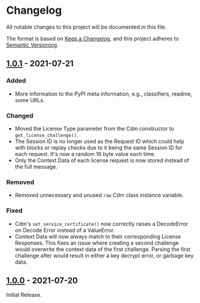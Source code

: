 # Changelog

All notable changes to this project will be documented in this file.

The format is based on [Keep a Changelog](https://keepachangelog.com/en/1.0.0/),
and this project adheres to [Semantic Versioning](https://semver.org/spec/v2.0.0.html).

## [1.0.1] - 2021-07-21

### Added

- More information to the PyPI meta information, e.g., classifiers, readme, some URLs.

### Changed

- Moved the License Type parameter from the Cdm constructor to `get_license_challenge()`.
- The Session ID is no longer used as the Request ID which could help with blocks or replay checks due
  to it being the same Session ID for each request. It's now a random 16 byte value each time.
- Only the Context Data of each license request is now stored instead of the full message.

### Removed

- Removed unnecessary and unused `raw` Cdm class instance variable.

### Fixed

- Cdm's `set_service_certificate()` now correctly raises a DecodeError on Decode Error instead of a ValueError.
- Context Data will now always match to their corresponding License Responses. This fixes an issue where creating
  a second challenge would overwrite the context data of the first challenge. Parsing the first challenge after
  would result in either a key decrypt error, or garbage key data.

## [1.0.0] - 2021-07-20

Initial Release.

[1.0.1]: https://github.com/rlaphoenix/pywidevine/releases/tag/v1.0.1
[1.0.0]: https://github.com/rlaphoenix/pywidevine/releases/tag/v1.0.0
